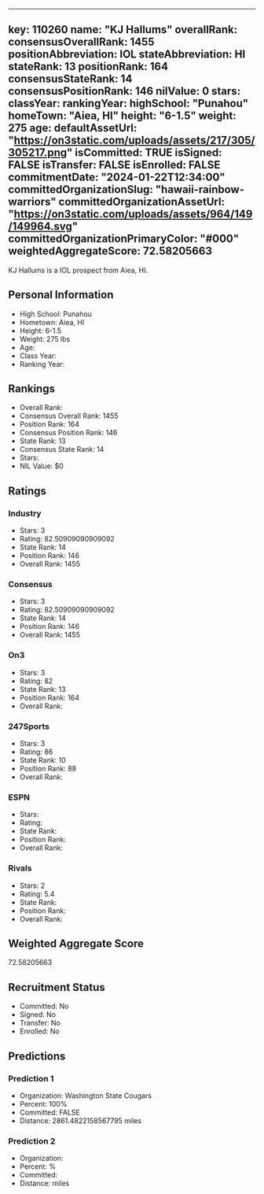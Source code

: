 ---
  key: 110260
  name: "KJ Hallums"
  overallRank: 
  consensusOverallRank: 1455
  positionAbbreviation: IOL
  stateAbbreviation: HI
  stateRank: 13
  positionRank: 164
  consensusStateRank: 14
  consensusPositionRank: 146
  nilValue: 0
  stars: 
  classYear: 
  rankingYear: 
  highSchool: "Punahou"
  homeTown: "Aiea, HI"
  height: "6-1.5"
  weight: 275
  age: 
  defaultAssetUrl: "https://on3static.com/uploads/assets/217/305/305217.png"
  isCommitted: TRUE
  isSigned: FALSE
  isTransfer: FALSE
  isEnrolled: FALSE
  commitmentDate: "2024-01-22T12:34:00"
  committedOrganizationSlug: "hawaii-rainbow-warriors"
  committedOrganizationAssetUrl: "https://on3static.com/uploads/assets/964/149/149964.svg"
  committedOrganizationPrimaryColor: "#000"
  weightedAggregateScore: 72.58205663
  ---
  
  KJ Hallums is a IOL prospect from Aiea, HI.
  
  ## Personal Information
  - High School: Punahou
  - Hometown: Aiea, HI
  - Height: 6-1.5
  - Weight: 275 lbs
  - Age: 
  - Class Year: 
  - Ranking Year: 
  
  ## Rankings
  - Overall Rank: 
  - Consensus Overall Rank: 1455
  - Position Rank: 164
  - Consensus Position Rank: 146
  - State Rank: 13
  - Consensus State Rank: 14
  - Stars: 
  - NIL Value: $0
  
  ## Ratings
  
  ### Industry
  - Stars: 3
  - Rating: 82.50909090909092
  - State Rank: 14
  - Position Rank: 146
  - Overall Rank: 1455
  
  ### Consensus
  - Stars: 3
  - Rating: 82.50909090909092
  - State Rank: 14
  - Position Rank: 146
  - Overall Rank: 1455
  
  ### On3
  - Stars: 3
  - Rating: 82
  - State Rank: 13
  - Position Rank: 164
  - Overall Rank: 
  
  ### 247Sports
  - Stars: 3
  - Rating: 86
  - State Rank: 10
  - Position Rank: 88
  - Overall Rank: 
  
  ### ESPN
  - Stars: 
  - Rating: 
  - State Rank: 
  - Position Rank: 
  - Overall Rank: 
  
  ### Rivals
  - Stars: 2
  - Rating: 5.4
  - State Rank: 
  - Position Rank: 
  - Overall Rank: 
  
  ## Weighted Aggregate Score
  72.58205663
  
  ## Recruitment Status
  - Committed: No
  - Signed: No
  - Transfer: No
  - Enrolled: No
  
  
  
  ## Predictions
  
  ### Prediction 1
  - Organization: Washington State Cougars
  - Percent: 100%
  - Committed: FALSE
  - Distance: 2861.4822158567795 miles
  
  ### Prediction 2
  - Organization: 
  - Percent: %
  - Committed: 
  - Distance:  miles
  